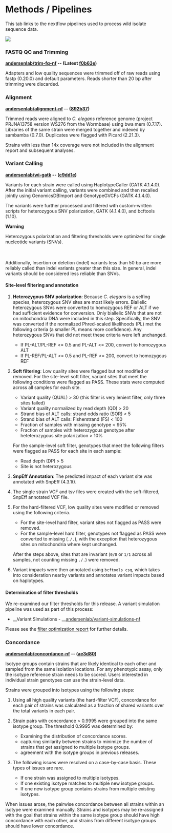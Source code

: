 # Methods / Pipelines

This tab links to the nextflow pipelines used to process wild isolate sequence data.

![](/static/img/overview.drawio.svg)

### FASTQ QC and Trimming
__[andersenlab/trim-fq-nf](https://github.com/andersenlab/trim-fq-nf) -- (<strong>Latest</strong> [f0b63e](https://github.com/AndersenLab/trim-fq-nf/tree/f0b63e))__

Adapters and low quality sequences were trimmed off of raw reads using fastp (0.20.0) and default parameters. Reads shorter than 20 bp after trimming were discarded. 

### __Alignment__

__[andersenlab/alignment-nf](https://github.com/andersenlab/alignment-nf) -- ([892b37](https://github.com/AndersenLab/alignment-nf/tree/892b37))__

Trimmed reads were aligned to _C. elegans_ reference genome (project PRJNA13758 version WS276 from the Wormbase) using bwa mem (0.7.17). Libraries of the same strain were merged together and indexed by sambamba (0.7.0). Duplicates were flagged with Picard (2.21.3).

Strains with less than 14x coverage were not included in the alignment report and subsequent analyses.

### __Variant Calling__

__[andersenlab/wi-gatk](https://github.com/andersenlab/wi-gatk) -- ([c9dd1e](https://github.com/AndersenLab/wi-gatk/tree/c9dd1e))__

Variants for each strain were called using HaplotypeCaller (GATK 4.1.4.0). After the initial variant calling, variants were combined and then recalled jointly using GenomicsDBImport and GenotypeGVCFs (GATK 4.1.4.0).

The variants were further processed and filtered with custom-written scripts for heterozygous SNV polarization, GATK (4.1.4.0), and bcftools (1.10).


<div class='alert alert-warning'>

<strong>Warning</strong><br />

Heterozygous polarization and filtering thresholds were optimized for single nucleotide variants (SNVs).

<br /><br />
Additionally, Insertion or deletion (indel) variants less than 50 bp are more reliably called than indel variants greater than this size. In general, indel variants should be considered less reliable than SNVs.
</div>

#### Site-level filtering and annotation

1. __Heterozygous SNV polarization__: Because _C. elegans_ is a selfing species, heterozygous SNV sites are most likely errors. Biallelic heterozygous SNVs were converted to homozygous REF or ALT if we had sufficient evidence for conversion. Only biallelic SNVs that are not on mitochondria DNA were included in this step. Specifically, the SNV was converted if the normalized Phred-scaled likelihoods (PL) met the following criteria (a smaller PL means more confidence). Any heterozygous SNVs that did not meet these criteria were left unchanged.
    * If PL-ALT/PL-REF <= 0.5 and PL-ALT <= 200, convert to homozygous ALT
    * If PL-REF/PL-ALT <= 0.5 and PL-REF <= 200, convert to homozygous REF

2. __Soft filtering__: Low quality sites were flagged but not modified or removed.
For the site-level soft filter, variant sites that meet the following conditions were flagged as PASS. These stats were computed across all samples for each site.

    * Variant quality (QUAL) > 30 (this filter is very lenient filter, only three sites failed)
    * Variant quality normalized by read depth (QD) > 20
    * Strand bias of ALT calls: strand odds ratio (SOR) < 5
    * Strand bias of ALT calls: Fisherstrand (FS) < 100
    * Fraction of samples with missing genotype < 95%
    * Fraction of samples with heterozygous genotype after heteterozygous site polarization > 10%

    For the sample-level soft filter, genotypes that meet the following filters were flagged as PASS for each site in each sample: 

    * Read depth (DP) > 5
    * Site is not heterozygous


1. __SnpEff Annotation__: The predicted impact of each variant site was annotated with SnpEff (4.3.1t). 

2. The single strain VCF and tsv files were created with the soft-filtered, SnpEff annotated VCF file.

3. For the hard-filtered VCF, low quality sites were modified or removed using the following criteria. 
	
    * For the site-level hard filter, variant sites not flagged as PASS were removed.
	* For the sample-level hard filter, genotypes not flagged as PASS were converted to missing (`./.`), with the exception that heterozygous sites on mitochondria where kept unchanged.

    After the steps above, sites that are invariant (`0/0` or `1/1` across all samples, not counting missing `./.`) were removed. 

6. Variant impacts were then annotated using `bcftools csq`, which takes into consideration nearby variants and annotates variant impacts based on haplotypes.

#### Determination of filter thresholds

We re-examined our filter thresholds for this release. A variant simulation pipeline was used as part of this process:

* __Variant Simulations - __[andersenlab/variant-simulations-nf](https://github.com/andersenlab/variant-simulations-nf)

Please see the [filter optimization report](/static/reports/filter_optimization/20200803_optimization_report.html) for further details.

### __Concordance__
__[andersenlab/concordance-nf](https://github.com/andersenlab/concordance-nf) -- ([ae3d80](https://github.com/andersenlab/concordance-nf/tree/ae3d80))__

<span class="tooltip-item" data-toggle="tooltip"  data-placement="bottom" title="Isotypes are groups of strains that carry distinct genome-wide haplotypes.">Isotype</span> groups contain strains that are likely identical to each other and sampled from the same isolation locations. For any phenotypic assay, only the isotype reference strain needs to be scored. Users interested in individual strain genotypes can use the strain-level data.

Strains were grouped into isotypes using the following steps:

1. Using all high quality variants (the hard-filter VCF), concordance for each pair of strains was calculated as a fraction of shared variants over the total variants in each pair.
	
2. Strain pairs with concordance > 0.9995 were grouped into the same isotype group. The threshold 0.9995 was determined by:
		
    * Examining the distribution of concordance scores.
    * capturing similarity between strains to minimize the number of strains that get  assigned to multiple isotype groups.
    * agreement with the isotype groups in previous releases.

3. The following issues were resolved on a case-by-case basis. These types of issues are rare.

    * If one strain was assigned to multiple isotypes. 
    * If one existing isotype matches to multiple new isotype groups.
    * If one new isotype group contains strains from multiple existing isotypes.
	
When issues arose, the pairwise concordance between all strains within an isotype were examined manually. Strains and isotypes may be re-assigned with the goal that strains within the same isotype group should have high concordance with each other, and strains from different isotype groups should have lower concordance. 
